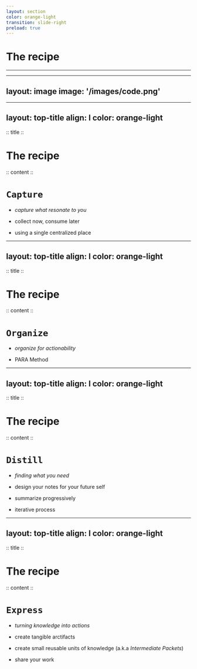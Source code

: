 ```yaml
---
layout: section
color: orange-light
transition: slide-right
preload: true
---
```

 
# The recipe

<hr>

---
layout: image
image: '/images/code.png'
---


---
layout: top-title
align: l
color: orange-light
---

:: title ::

# The recipe

:: content ::

# `Capture`

- *capture what resonate to you*

- collect now, consume later

- using a single centralized place

---
layout: top-title
align: l
color: orange-light
---

:: title ::

# The recipe

:: content ::

# `Organize`

- *organize for actionability*

- PARA Method

---
layout: top-title
align: l
color: orange-light
---

:: title ::

# The recipe

:: content ::

# `Distill`

- *finding what you need*

- design your notes for your future self

- summarize progressively

- iterative process

---
layout: top-title
align: l
color: orange-light
---

:: title ::

# The recipe

:: content ::

# `Express`

- *turning knowledge into actions* 

- create tangible arctifacts

- create small reusable units of knowledge (a.k.a *Intermediate Packets*)

- share your work



